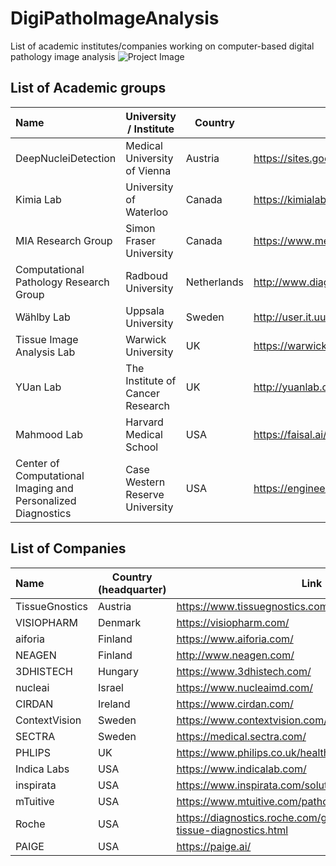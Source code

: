 # DigiPathoImageAnalysis
List of academic institutes/companies working on computer-based digital pathology image analysis 
![Project Image](https://github.com/masih4/DigiPathoImageAnalysis/blob/master/project_image.jpg)


## List of Academic groups

| Name | University / Institute | Country | Link |
| :---| --- | --- |  --- |
| DeepNucleiDetection                                         | Medical University of Vienna     | Austria    | https://sites.google.com/view/deepnucleidetection/news|
| Kimia Lab                                                   | University of Waterloo           | Canada     |https://kimialab.uwaterloo.ca/kimia/|
| MIA Research Group                                          | Simon Fraser University          | Canada     | https://www.medicalimageanalysis.com/ |
| Computational Pathology Research Group                      | Radboud University               | Netherlands|http://www.diagnijmegen.nl/index.php/Digital_Pathology|
| Wählby Lab                                                  | Uppsala University               | Sweden     |http://user.it.uu.se/~cli05194/|
| Tissue Image Analysis Lab                                   | Warwick University               | UK         | https://warwick.ac.uk/fac/sci/dcs/research/tia |
| YUan Lab                                                    | The Institute of Cancer Research | UK         | http://yuanlab.org/ |
| Mahmood Lab                                                 | Harvard Medical School           | USA        | https://faisal.ai/|
| Center of Computational Imaging and Personalized Diagnostics| Case Western Reserve University  | USA        |https://engineering.case.edu/centers/ccipd/|








## List of Companies
| Name | Country (headquarter) | Link |
| :---| --- | --- |
| TissueGnostics | Austria | https://www.tissuegnostics.com/ |
|VISIOPHARM| Denmark|https://visiopharm.com/|
| aiforia        | Finland | https://www.aiforia.com/ |
| NEAGEN         | Finland |http://www.neagen.com/|
| 3DHISTECH      | Hungary | https://www.3dhistech.com/ |
| nucleai        | Israel  | https://www.nucleaimd.com/|
| CIRDAN         | Ireland | https://www.cirdan.com/ |
| ContextVision  | Sweden  | https://www.contextvision.com/ |
| SECTRA         | Sweden  | https://medical.sectra.com/|
| PHLIPS         | UK      | https://www.philips.co.uk/healthcare/solutions/pathology|
| Indica Labs    | USA     | https://www.indicalab.com/ |
| inspirata      | USA     |  https://www.inspirata.com/solutions/digital-pathology/|
| mTuitive       | USA     |https://www.mtuitive.com/pathology.html|
| Roche          | USA     |https://diagnostics.roche.com/global/en/about/roche-tissue-diagnostics.html|
| PAIGE          | USA     |https://paige.ai/|

